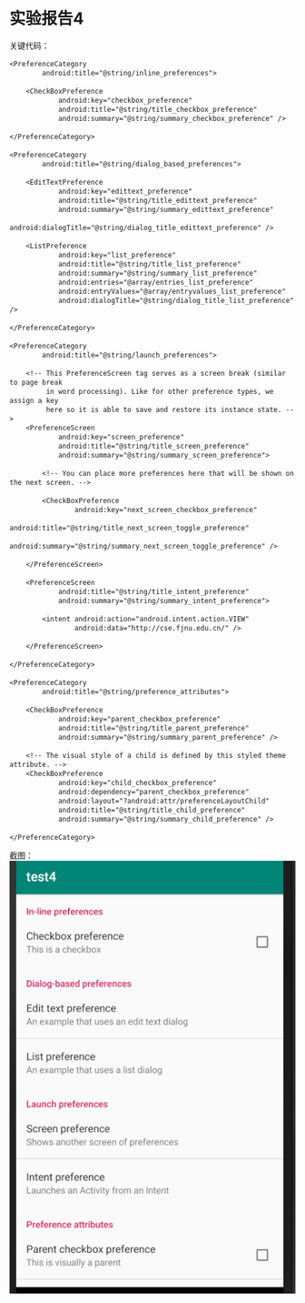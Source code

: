 # 实验报告4

关键代码：
<?xml version="1.0" encoding="utf-8"?>
<PreferenceScreen xmlns:android="http://schemas.android.com/apk/res/android" >
    
    <PreferenceCategory
            android:title="@string/inline_preferences">
            
        <CheckBoxPreference
                android:key="checkbox_preference"
                android:title="@string/title_checkbox_preference"
                android:summary="@string/summary_checkbox_preference" />

    </PreferenceCategory>
                
    <PreferenceCategory
            android:title="@string/dialog_based_preferences">

        <EditTextPreference
                android:key="edittext_preference"
                android:title="@string/title_edittext_preference"
                android:summary="@string/summary_edittext_preference"
                android:dialogTitle="@string/dialog_title_edittext_preference" />
                
        <ListPreference
                android:key="list_preference"
                android:title="@string/title_list_preference"
                android:summary="@string/summary_list_preference"
                android:entries="@array/entries_list_preference"
                android:entryValues="@array/entryvalues_list_preference"
                android:dialogTitle="@string/dialog_title_list_preference" />

    </PreferenceCategory>

    <PreferenceCategory
            android:title="@string/launch_preferences">

        <!-- This PreferenceScreen tag serves as a screen break (similar to page break
             in word processing). Like for other preference types, we assign a key
             here so it is able to save and restore its instance state. -->
        <PreferenceScreen
                android:key="screen_preference"
                android:title="@string/title_screen_preference"
                android:summary="@string/summary_screen_preference">
            
            <!-- You can place more preferences here that will be shown on the next screen. -->
                     
            <CheckBoxPreference
                    android:key="next_screen_checkbox_preference"
                    android:title="@string/title_next_screen_toggle_preference"
                    android:summary="@string/summary_next_screen_toggle_preference" />
                
        </PreferenceScreen>

        <PreferenceScreen
                android:title="@string/title_intent_preference"
                android:summary="@string/summary_intent_preference">

            <intent android:action="android.intent.action.VIEW"
                    android:data="http://cse.fjnu.edu.cn/" />

        </PreferenceScreen>

    </PreferenceCategory>
    
    <PreferenceCategory
            android:title="@string/preference_attributes">
    
        <CheckBoxPreference
                android:key="parent_checkbox_preference"
                android:title="@string/title_parent_preference"
                android:summary="@string/summary_parent_preference" />

        <!-- The visual style of a child is defined by this styled theme attribute. -->
        <CheckBoxPreference
                android:key="child_checkbox_preference"
                android:dependency="parent_checkbox_preference"
                android:layout="?android:attr/preferenceLayoutChild"
                android:title="@string/title_child_preference"
                android:summary="@string/summary_child_preference" />
            
    </PreferenceCategory>
    
</PreferenceScreen>

      



截图：
![Image](https://github.com/fjnu-zexin/test1/blob/master/img/t4p1.PNG)

